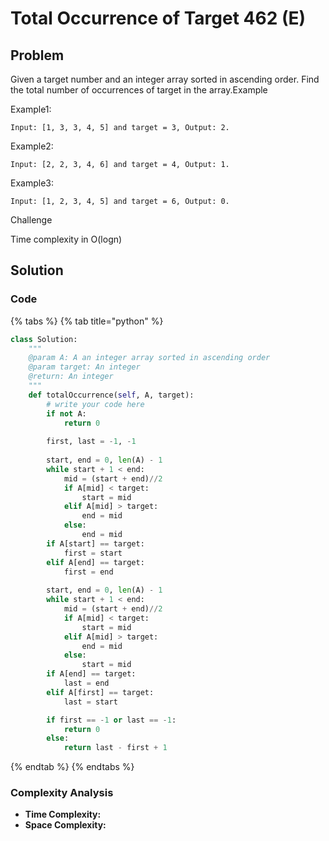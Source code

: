 # Total Occurrence of Target 462 \(E\)

## Problem

Given a target number and an integer array sorted in ascending order. Find the total number of occurrences of target in the array.Example

Example1:

```text
Input: [1, 3, 3, 4, 5] and target = 3, Output: 2.
```

Example2:

```text
Input: [2, 2, 3, 4, 6] and target = 4, Output: 1.
```

Example3:

```text
Input: [1, 2, 3, 4, 5] and target = 6, Output: 0.
```

Challenge

Time complexity in O\(logn\)

## Solution 

### Code

{% tabs %}
{% tab title="python" %}
```python
class Solution:
    """
    @param A: A an integer array sorted in ascending order
    @param target: An integer
    @return: An integer
    """
    def totalOccurrence(self, A, target):
        # write your code here
        if not A:
            return 0
        
        first, last = -1, -1
        
        start, end = 0, len(A) - 1
        while start + 1 < end:
            mid = (start + end)//2
            if A[mid] < target:
                start = mid
            elif A[mid] > target:
                end = mid
            else:
                end = mid
        if A[start] == target:
            first = start
        elif A[end] == target:
            first = end
        
        start, end = 0, len(A) - 1
        while start + 1 < end:
            mid = (start + end)//2
            if A[mid] < target:
                start = mid
            elif A[mid] > target:
                end = mid
            else:
                start = mid
        if A[end] == target:
            last = end
        elif A[first] == target:
            last = start

        if first == -1 or last == -1:
            return 0
        else:
            return last - first + 1
```
{% endtab %}
{% endtabs %}

### Complexity Analysis

* **Time Complexity:**
* **Space Complexity:**

